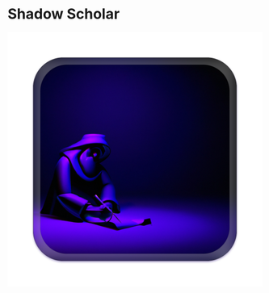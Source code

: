 # Shadow Scholar

![Dark Reader](https://raw.githubusercontent.com/allenai/shadow-scholar/master/res/dark-scholar.png)
